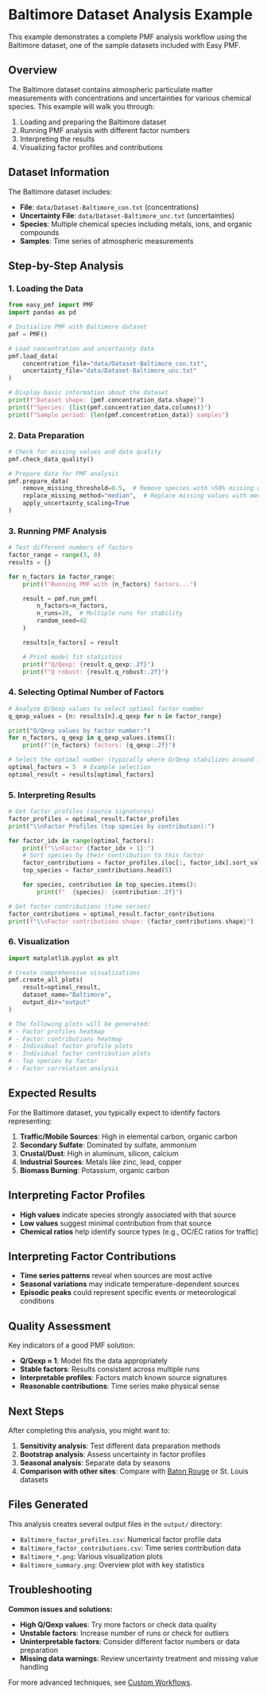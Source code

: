 # Baltimore Dataset Analysis Example

This example demonstrates a complete PMF analysis workflow using the Baltimore dataset, one of the sample datasets included with Easy PMF.

## Overview

The Baltimore dataset contains atmospheric particulate matter measurements with concentrations and uncertainties for various chemical species. This example will walk you through:

1. Loading and preparing the Baltimore dataset
2. Running PMF analysis with different factor numbers
3. Interpreting the results
4. Visualizing factor profiles and contributions

## Dataset Information

The Baltimore dataset includes:
- **File**: `data/Dataset-Baltimore_con.txt` (concentrations)
- **Uncertainty File**: `data/Dataset-Baltimore_unc.txt` (uncertainties)
- **Species**: Multiple chemical species including metals, ions, and organic compounds
- **Samples**: Time series of atmospheric measurements

## Step-by-Step Analysis

### 1. Loading the Data

```python
from easy_pmf import PMF
import pandas as pd

# Initialize PMF with Baltimore dataset
pmf = PMF()

# Load concentration and uncertainty data
pmf.load_data(
    concentration_file="data/Dataset-Baltimore_con.txt",
    uncertainty_file="data/Dataset-Baltimore_unc.txt"
)

# Display basic information about the dataset
print(f"Dataset shape: {pmf.concentration_data.shape}")
print(f"Species: {list(pmf.concentration_data.columns)}")
print(f"Sample period: {len(pmf.concentration_data)} samples")
```

### 2. Data Preparation

```python
# Check for missing values and data quality
pmf.check_data_quality()

# Prepare data for PMF analysis
pmf.prepare_data(
    remove_missing_threshold=0.5,  # Remove species with >50% missing data
    replace_missing_method="median",  # Replace missing values with median
    apply_uncertainty_scaling=True
)
```

### 3. Running PMF Analysis

```python
# Test different numbers of factors
factor_range = range(3, 8)
results = {}

for n_factors in factor_range:
    print(f"Running PMF with {n_factors} factors...")

    result = pmf.run_pmf(
        n_factors=n_factors,
        n_runs=20,  # Multiple runs for stability
        random_seed=42
    )

    results[n_factors] = result

    # Print model fit statistics
    print(f"Q/Qexp: {result.q_qexp:.2f}")
    print(f"Q robust: {result.q_robust:.2f}")
```

### 4. Selecting Optimal Number of Factors

```python
# Analyze Q/Qexp values to select optimal factor number
q_qexp_values = {n: results[n].q_qexp for n in factor_range}

print("Q/Qexp values by factor number:")
for n_factors, q_qexp in q_qexp_values.items():
    print(f"{n_factors} factors: {q_qexp:.2f}")

# Select the optimal number (typically where Q/Qexp stabilizes around 1)
optimal_factors = 5  # Example selection
optimal_result = results[optimal_factors]
```

### 5. Interpreting Results

```python
# Get factor profiles (source signatures)
factor_profiles = optimal_result.factor_profiles
print("\\nFactor Profiles (top species by contribution):")

for factor_idx in range(optimal_factors):
    print(f"\\nFactor {factor_idx + 1}:")
    # Sort species by their contribution to this factor
    factor_contributions = factor_profiles.iloc[:, factor_idx].sort_values(ascending=False)
    top_species = factor_contributions.head(5)

    for species, contribution in top_species.items():
        print(f"  {species}: {contribution:.2f}")

# Get factor contributions (time series)
factor_contributions = optimal_result.factor_contributions
print(f"\\nFactor contributions shape: {factor_contributions.shape}")
```

### 6. Visualization

```python
import matplotlib.pyplot as plt

# Create comprehensive visualizations
pmf.create_all_plots(
    result=optimal_result,
    dataset_name="Baltimore",
    output_dir="output"
)

# The following plots will be generated:
# - Factor profiles heatmap
# - Factor contributions heatmap
# - Individual factor profile plots
# - Individual factor contribution plots
# - Top species by factor
# - Factor correlation analysis
```

## Expected Results

For the Baltimore dataset, you typically expect to identify factors representing:

1. **Traffic/Mobile Sources**: High in elemental carbon, organic carbon
2. **Secondary Sulfate**: Dominated by sulfate, ammonium
3. **Crustal/Dust**: High in aluminum, silicon, calcium
4. **Industrial Sources**: Metals like zinc, lead, copper
5. **Biomass Burning**: Potassium, organic carbon

## Interpreting Factor Profiles

- **High values** indicate species strongly associated with that source
- **Low values** suggest minimal contribution from that source
- **Chemical ratios** help identify source types (e.g., OC/EC ratios for traffic)

## Interpreting Factor Contributions

- **Time series patterns** reveal when sources are most active
- **Seasonal variations** may indicate temperature-dependent sources
- **Episodic peaks** could represent specific events or meteorological conditions

## Quality Assessment

Key indicators of a good PMF solution:

- **Q/Qexp ≈ 1**: Model fits the data appropriately
- **Stable factors**: Results consistent across multiple runs
- **Interpretable profiles**: Factors match known source signatures
- **Reasonable contributions**: Time series make physical sense

## Next Steps

After completing this analysis, you might want to:

1. **Sensitivity analysis**: Test different data preparation methods
2. **Bootstrap analysis**: Assess uncertainty in factor profiles
3. **Seasonal analysis**: Separate data by seasons
4. **Comparison with other sites**: Compare with [Baton Rouge](batch-processing.md) or St. Louis datasets

## Files Generated

This analysis creates several output files in the `output/` directory:

- `Baltimore_factor_profiles.csv`: Numerical factor profile data
- `Baltimore_factor_contributions.csv`: Time series contribution data
- `Baltimore_*.png`: Various visualization plots
- `Baltimore_summary.png`: Overview plot with key statistics

## Troubleshooting

**Common issues and solutions:**

- **High Q/Qexp values**: Try more factors or check data quality
- **Unstable factors**: Increase number of runs or check for outliers
- **Uninterpretable factors**: Consider different factor numbers or data preparation
- **Missing data warnings**: Review uncertainty treatment and missing value handling

For more advanced techniques, see [Custom Workflows](custom-workflows.md).
